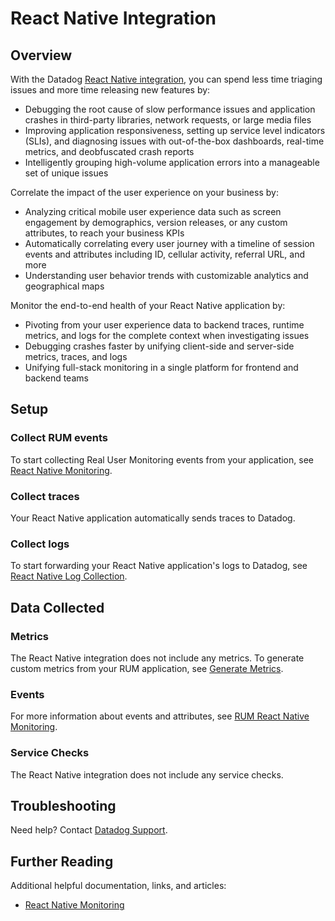 # React Native Integration

## Overview

With the Datadog [React Native integration][1], you can spend less time triaging issues and more time releasing new features by:

- Debugging the root cause of slow performance issues and application crashes in third-party libraries, network requests, or large media files 
- Improving application responsiveness, setting up service level indicators (SLIs), and diagnosing issues with out-of-the-box dashboards, real-time metrics, and deobfuscated crash reports 
- Intelligently grouping high-volume application errors into a manageable set of unique issues

Correlate the impact of the user experience on your business by:

- Analyzing critical mobile user experience data such as screen engagement by demographics, version releases, or any custom attributes, to reach your business KPIs 
- Automatically correlating every user journey with a timeline of session events and attributes including ID, cellular activity, referral URL, and more 
- Understanding user behavior trends with customizable analytics and geographical maps

Monitor the end-to-end health of your React Native application by: 

- Pivoting from your user experience data to backend traces, runtime metrics, and logs for the complete context when investigating issues 
- Debugging crashes faster by unifying client-side and server-side metrics, traces, and logs
- Unifying full-stack monitoring in a single platform for frontend and backend teams

## Setup

### Collect RUM events 

To start collecting Real User Monitoring events from your application, see [React Native Monitoring][2]. 

### Collect traces 

Your React Native application automatically sends traces to Datadog.

### Collect logs 

To start forwarding your React Native application's logs to Datadog, see [React Native Log Collection][3].

## Data Collected

### Metrics

The React Native integration does not include any metrics. To generate custom metrics from your RUM application, see [Generate Metrics][4].

### Events 

For more information about events and attributes, see [RUM React Native Monitoring][5]. 

### Service Checks 

The React Native integration does not include any service checks.

## Troubleshooting

Need help? Contact [Datadog Support][6]. 

## Further Reading 

Additional helpful documentation, links, and articles: 

- [React Native Monitoring][7]

[1]: /integrations/rum-react-native 
[2]: https://docs.datadoghq.com/real_user_monitoring/reactnative/#setup 
[3]: https://docs.datadoghq.com/real_user_monitoring/reactnative/#manual-instrumentation
[4]: https://docs.datadoghq.com/real_user_monitoring/generate_metrics 
[5]: https://docs.datadoghq.com/real_user_monitoring/reactnative/
[6]: https://docs.datadoghq.com/help/ 
[7]: https://docs.datadoghq.com/real_user_monitoring/reactnative/
